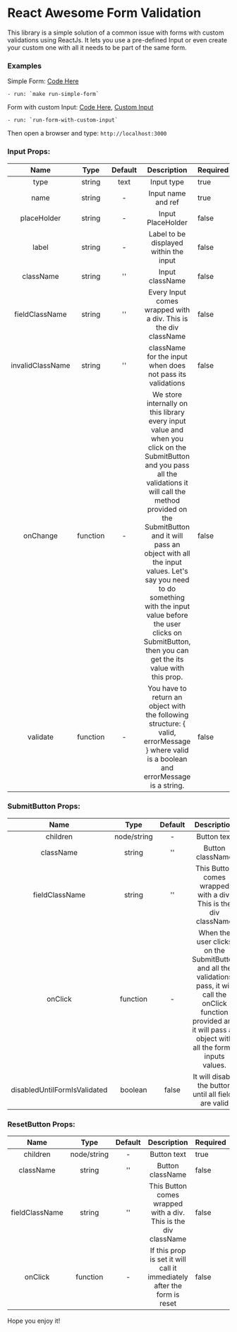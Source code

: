 # React Awesome Form Validation

This library is a simple solution of a common issue with forms with custom validations using ReactJs. It lets you use a pre-defined Input or even create your custom one with all it needs to be part of the same form.

### Examples
Simple Form: [Code Here](https://github.com/daruj/react-awesome-form-validator/blob/master/example/simple-form/index.jsx)

    - run: `make run-simple-form`

Form with custom Input: [Code Here](https://github.com/daruj/react-awesome-form-validator/blob/master/example/form-with-custom-input/index.jsx), [Custom Input](https://github.com/daruj/react-awesome-form-validator/blob/master/example/form-with-custom-input/my-custom-input/index.jsx)

    - run: `run-form-with-custom-input`

Then open a browser and type: `http://localhost:3000`

### Input Props:

|       Name       |   Type   | Default |                                                                                                                                                                                       Description                                                                                                                                                                                       | Required |
|:----------------:|:--------:|:-------:|:---------------------------------------------------------------------------------------------------------------------------------------------------------------------------------------------------------------------------------------------------------------------------------------------------------------------------------------------------------------------------------------:|----------|
|       type       |  string  |   text  |                                                                                                                                                                                        Input type                                                                                                                                                                                       | true     |
|       name       |  string  |    -    |                                                                                                                                                                                    Input name and ref                                                                                                                                                                                   | true     |
|    placeHolder   |  string  |    -    |                                                                                                                                                                                    Input PlaceHolder                                                                                                                                                                                    | false    |
|       label      |  string  |    -    |                                                                                                                                                                          Label to be displayed within the input                                                                                                                                                                         | false    |
|     className    |  string  |    ''   |                                                                                                                                                                                     Input className                                                                                                                                                                                     | false    |
|  fieldClassName  |  string  |    ''   |                                                                                                                                                             Every Input comes wrapped with a div. This is the div className                                                                                                                                                             | false    |
| invalidClassName |  string  |    ''   |                                                                                                                                                                className for the input when does not pass its validations                                                                                                                                                               | false    |
|     onChange     | function |    -    | We store internally on this library every input value and when you click on the SubmitButton and you pass all the validations it will call the method provided on the SubmitButton and it will pass an object with all the input values. Let's say you need to do something with the input value before the user clicks on SubmitButton, then you can get the its value with this prop. | false    |
|     validate     | function |    -    |                                                                                                                        You have to return an object with the following structure: { valid, errorMessage } where valid is a boolean and errorMessage is a string.                                                                                                                        | false    |


### SubmitButton Props:

|      Name      |     Type    | Default |                                                                                   Description                                                                                   | Required |
|:--------------:|:-----------:|:-------:|:-------------------------------------------------------------------------------------------------------------------------------------------------------------------------------:|----------|
|    children    | node/string |    -    |                                                                                   Button text                                                                                   | true     |
|    className   |    string   |    ''   |                                                                                 Button className                                                                                | false    |
| fieldClassName |    string   |    ''   |                                                         This Button comes wrapped with a div. This is the div className                                                         | false    |
|     onClick    |   function  |    -    | When the user clicks on the SubmitButton and all the validations pass, it will call the onClick function provided and it will pass an object with all the form's inputs values. | true     |
|     disabledUntilFormIsValidated    |   boolean  |    false    | It will disable the button until all fields are valid | false     |


### ResetButton Props:

|      Name      |     Type    | Default |                                                                                   Description                                                                                   | Required |
|:--------------:|:-----------:|:-------:|:-------------------------------------------------------------------------------------------------------------------------------------------------------------------------------:|----------|
|    children    | node/string |    -    |                                                                                   Button text                                                                                   | true     |
|    className   |    string   |    ''   |                                                                                 Button className                                                                                | false    |
| fieldClassName |    string   |    ''   |                                                         This Button comes wrapped with a div. This is the div className                                                         | false    |
|     onClick    |   function  |    -    | If this prop is set it will call it immediately after the form is reset | false     |

Hope you enjoy it!
